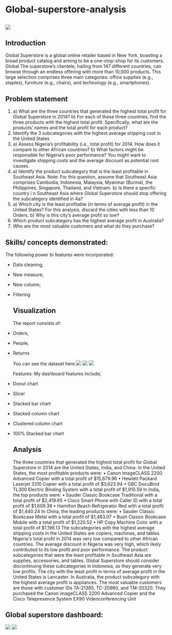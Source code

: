 # Global-superstore-analysis

![](superstore.jpeg)
---

## Introduction

Global Superstore is a global online retailer based in New York, boasting a broad product catalog and
aiming to be a one-stop-shop for its customers. Global The superstore’s clientele, hailing from 147
different countries, can browse through an endless offering with more than 10,000 products. This large
selection comprises three main categories: office supplies (e.g., staples), furniture (e.g., chairs), and
technology (e.g., smartphones).

## Problem statement
1.	a) What are the three countries that generated the highest total profit for Global Superstore in 2014? 
b) For each of these three countries, find the three products with the highest total profit. Specifically, what are the products’ names and the total profit for each product?
2.	Identify the 3 subcategories with the highest average shipping cost in the United States
3.	a) Assess Nigeria’s profitability (i.e., total profit) for 2014. How does it compare to other African countries? 
b) What factors might be responsible for Nigeria’s poor performance? You might want to investigate shipping costs and the average discount as potential root causes.
4.	a) Identify the product subcategory that is the least profitable in Southeast Asia. Note: For this question, assume that Southeast Asia comprises Cambodia, Indonesia, Malaysia, Myanmar (Burma), the Philippines, Singapore, Thailand, and Vietnam.
 b) Is there a specific country i n Southeast Asia where Global Superstore should stop offering the subcategory identified in 4a?
5.	a) Which city is the least profitable (in terms of average profit) in the United States? For this analysis, discard the cities with less than 10 Orders.
 b) Why is this city’s average profit so low?
6.	Which product subcategory has the highest average profit in Australia?
7.	Who are the most valuable customers and what do they purchase?

## Skills/ concepts demonstrated:
The following power bi features were incorporated:
- Data cleaning,
- New measure,
- New column,
- Filtering

  ## Visualization
  The report consists of:
- Orders,
- People,
- Returns

  You can see the dataset here
  ![](Global_superstore_orders.PNG)
  ![](Global_superstore_people.PNG)
  ![](Global_superstore_returns.PNG)

  Features:
  My dashboard features include;
- Donut chart
- Slicer
- Stacked bar chart
- Stacked column chart
- Clustered column chart
- 100% Stacked bar chart

  ## Analysis
  The three countries that generated the highest total profit for Global Superstore in 2014 are the United States, India, and China.
In the United States, the most profitable products were:
•	Canon imageCLASS 2200 Advanced Copier with a total profit of $15,679.96
•	Hewlett Packard Laserjet 3310 Copier with a total profit of $3,623.94
•	GBC DocuBind TL300 Electric Binding System with a total profit of $1,910.59
In India, the top products were:
•	Sauder Classic Bookcase Traditional with a total profit of $2,419.65
•	Cisco Smart Phone with Caller ID with a total profit of $1,609.38
•	Hamilton Beach Refrigerator Red with a total profit of $1,440.24
In China, the leading products were:
•	Sauder Classic Bookcase Metal with a total profit of $1,463.07
•	Bush Classic Bookcase Mobile with a total profit of $1,220.52
•	HP Copy Machine Color with a total profit of $1,196.13
The subcategories with the highest average shipping costs in the United States are copiers, machines, and tables.
Nigeria's total profit in 2014 was very low compared to other African countries. The average discount in Nigeria was very high, which likely contributed to its low profit and poor performance.
The product subcategories that were the least profitable in Southeast Asia are supplies, accessories, and tables. Global Superstore should consider discontinuing these subcategories in Indonesia, as they generate very low profits.
The city with the least profit in terms of average profit in the United States is Lancaster.
In Australia, the product subcategory with the highest average profit is appliances.
The most valuable customers are those with customer IDs TA-21385, TC-20980, and TM-20320. They purchased the Canon imageCLASS 2200 Advanced Copier and the Cisco Telepresence System EX90 Videoconferencing Unit

## Global superstore dashboard:
![](Global_superstore_dashboard.PNG)
![](Global_superstore_dashboard2.PNG)



